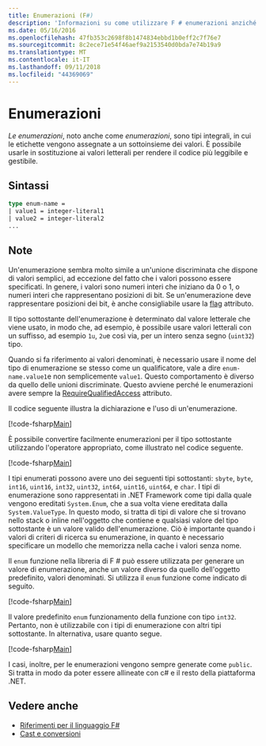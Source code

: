 ```yaml
---
title: Enumerazioni (F#)
description: 'Informazioni su come utilizzare F # enumerazioni anziché valori letterali per rendere il codice più leggibile e gestibile.'
ms.date: 05/16/2016
ms.openlocfilehash: 47fb353c2698f8b1474834ebbd1b0eff2c7f76e7
ms.sourcegitcommit: 8c2ece71e54f46aef9a2153540d0bda7e74b19a9
ms.translationtype: MT
ms.contentlocale: it-IT
ms.lasthandoff: 09/11/2018
ms.locfileid: "44369069"
---
```

# <a name="enumerations"></a>Enumerazioni

*Le enumerazioni*, noto anche come *enumerazioni*, sono tipi integrali, in cui le etichette vengono assegnate a un sottoinsieme dei valori. È possibile usarle in sostituzione ai valori letterali per rendere il codice più leggibile e gestibile.

## <a name="syntax"></a>Sintassi

```fsharp
type enum-name =
| value1 = integer-literal1
| value2 = integer-literal2
...
```

## <a name="remarks"></a>Note

Un'enumerazione sembra molto simile a un'unione discriminata che dispone di valori semplici, ad eccezione del fatto che i valori possono essere specificati. In genere, i valori sono numeri interi che iniziano da 0 o 1, o numeri interi che rappresentano posizioni di bit. Se un'enumerazione deve rappresentare posizioni dei bit, è anche consigliabile usare la [flag](xref:System.FlagsAttribute) attributo.

Il tipo sottostante dell'enumerazione è determinato dal valore letterale che viene usato, in modo che, ad esempio, è possibile usare valori letterali con un suffisso, ad esempio `1u`, `2u`e così via, per un intero senza segno (`uint32`) tipo.

Quando si fa riferimento ai valori denominati, è necessario usare il nome del tipo di enumerazione se stesso come un qualificatore, vale a dire `enum-name.value1`e non semplicemente `value1`. Questo comportamento è diverso da quello delle unioni discriminate. Questo avviene perché le enumerazioni avere sempre la [RequireQualifiedAccess](https://msdn.microsoft.com/library/8b9b6ade-0471-4413-ac5d-638cd0de5f15) attributo.

Il codice seguente illustra la dichiarazione e l'uso di un'enumerazione.

[!code-fsharp[Main](../../../samples/snippets/fsharp/lang-ref-1/snippet2101.fs)]

È possibile convertire facilmente enumerazioni per il tipo sottostante utilizzando l'operatore appropriato, come illustrato nel codice seguente.

[!code-fsharp[Main](../../../samples/snippets/fsharp/lang-ref-1/snippet2102.fs)]

I tipi enumerati possono avere uno dei seguenti tipi sottostanti: `sbyte`, `byte`, `int16`, `uint16`, `int32`, `uint32`, `int64`, `uint16`, `uint64`, e `char`. I tipi di enumerazione sono rappresentati in .NET Framework come tipi dalla quale vengono ereditati `System.Enum`, che a sua volta viene ereditata dalla `System.ValueType`. In questo modo, si tratta di tipi di valore che si trovano nello stack o inline nell'oggetto che contiene e qualsiasi valore del tipo sottostante è un valore valido dell'enumerazione. Ciò è importante quando i valori di criteri di ricerca su enumerazione, in quanto è necessario specificare un modello che memorizza nella cache i valori senza nome.

Il `enum` funzione nella libreria di F # può essere utilizzata per generare un valore di enumerazione, anche un valore diverso da quello dell'oggetto predefinito, valori denominati. Si utilizza il `enum` funzione come indicato di seguito.

[!code-fsharp[Main](../../../samples/snippets/fsharp/lang-ref-1/snippet2103.fs)]

Il valore predefinito `enum` funzionamento della funzione con tipo `int32`. Pertanto, non è utilizzabile con i tipi di enumerazione con altri tipi sottostante. In alternativa, usare quanto segue.

[!code-fsharp[Main](../../../samples/snippets/fsharp/lang-ref-1/snippet2104.fs)]

I casi, inoltre, per le enumerazioni vengono sempre generate come `public`. Si tratta in modo da poter essere allineate con c# e il resto della piattaforma .NET.

## <a name="see-also"></a>Vedere anche

- [Riferimenti per il linguaggio F#](index.md)
- [Cast e conversioni](casting-and-conversions.md)
